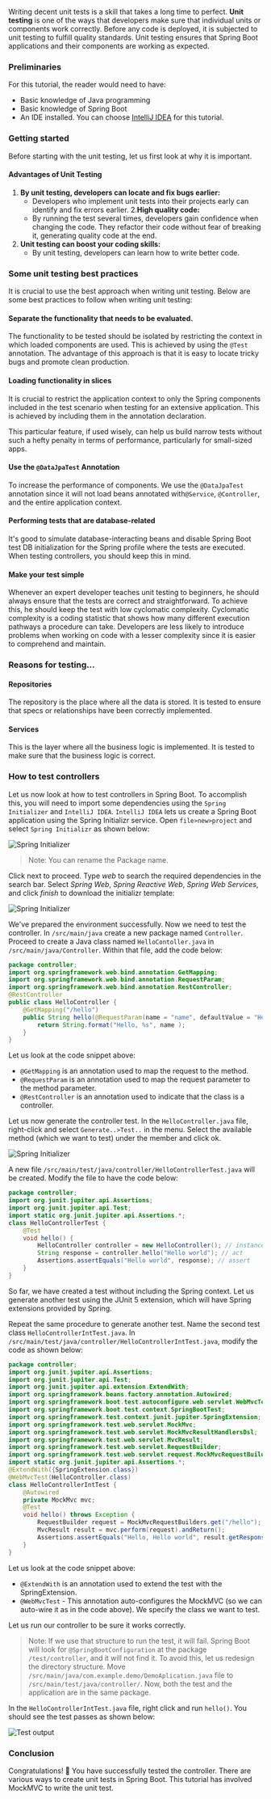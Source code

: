 Writing decent unit tests is a skill that takes a long time to perfect. **Unit testing** is one of the ways that developers make sure that individual units or components work correctly.
Before any code is deployed, it is subjected to unit testing to fulfill quality standards. Unit testing ensures that Spring Boot applications and their components are working as expected.
### Preliminaries
For this tutorial, the reader would need to have:
- Basic knowledge of Java programming 
- Basic knowledge of Spring Boot
- An IDE installed. You can choose [IntelliJ IDEA](https://www.jetbrains.com/idea/) for this tutorial.
### Getting started
Before starting with the unit testing, let us first look at why it is important.
#### Advantages of Unit Testing
1. **By unit testing, developers can locate and fix bugs earlier:**
    - Developers who implement unit tests into their projects early can identify and fix errors earlier.
2.**High quality code:**
    - By running the test several times, developers gain confidence when changing the code. They refactor their code without fear of breaking it, generating quality code at the end.
3. **Unit testing can boost your coding skills:**  
    - By unit testing, developers can learn how to write better code.
### Some unit testing best practices
It is crucial to use the best approach when writing unit testing. Below are some best practices to follow when writing unit testing:

####  Separate the functionality that needs to be evaluated.
The functionality to be tested should be isolated by restricting the context in which loaded components are used. This is achieved by using the `@Test` annotation. The advantage of this approach is that it is easy to locate tricky bugs and promote clean production.
#### Loading functionality in slices
It is crucial to restrict the application context to only the Spring components included in the test scenario when testing for an extensive application. This is achieved by including them in the annotation declaration.

This particular feature, if used wisely, can help us build narrow tests without such a hefty penalty in terms of performance, particularly for small-sized apps.
#### Use the `@DataJpaTest` Annotation
To increase the performance of components. We use the `@DataJpaTest` annotation since it will not load beans annotated with`@Service`, `@Controller`, and the entire application context.
#### Performing tests that are database-related
It's good to simulate database-interacting beans and disable Spring Boot test DB initialization for the Spring profile where the tests are executed. When testing controllers, you should keep this in mind.
#### Make your test simple
Whenever an expert developer teaches unit testing to beginners, he should always ensure that the tests are correct and straightforward. To achieve this, he should keep the test with low cyclomatic complexity. Cyclomatic complexity is a coding statistic that shows how many different execution pathways a procedure can take. Developers are less likely to introduce problems when working on code with a lesser complexity since it is easier to comprehend and maintain.
### Reasons for testing...
#### Repositories
The repository is the place where all the data is stored. It is tested to ensure that specs or relationships have been correctly implemented.
#### Services
This is the layer where all the business logic is implemented. It is tested to make sure that the business logic is correct.
### How to test controllers
Let us now look at how to test controllers in Spring Boot. To accomplish this, you will need to import some dependencies using the `Spring Initializer` and `IntelliJ IDEA`. `IntelliJ IDEA` lets us create a Spring Boot application using the Spring Initializr service. Open `file>new>project` and select `Spring Initializr` as shown below:

![Spring Initializer](/engineering-education/getting-started-with-unit-testing-with-spring-boot/spring-Initializer.png)

> Note: You can rename the Package name.

Click next to proceed. Type *web* to search the required dependencies in the search bar. Select *Spring Web*, *Spring Reactive Web*, *Spring Web Services*, and click *finish* to download the initializr template:

![Spring Initializer](/engineering-education/getting-started-with-unit-testing-with-spring-boot/spring-Initializer-Dependency.png)

We've prepared the environment successfully. Now we need to test the controller. In `/src/main/java` create a new package named `Controller`. Proceed to create a Java class named `HelloContoller.java` in  `/src/main/java/Controller`. Within that file, add the code below:
```java
package controller;
import org.springframework.web.bind.annotation.GetMapping;
import org.springframework.web.bind.annotation.RequestParam;
import org.springframework.web.bind.annotation.RestController;
@RestController
public class HelloController {
    @GetMapping("/hello")
    public String hello(@RequestParam(name = "name", defaultValue = "Hello world") String name){
        return String.format("Hello, %s", name );
    }
}
```
Let us look at the code snippet above:
- `@GetMapping` is an annotation used to map the request to the method.
- `@RequestParam` is an annotation used to map the request parameter to the method parameter.
- `@RestController` is an annotation used to indicate that the class is a controller.

Let us now generate the controller test.  In the `HelloController.java` file, right-click and select `Generate..>Test..` in the menu. Select the available method (which we want to test) under the member and click ok.

![Spring Initializer](/engineering-education/getting-started-with-unit-testing-with-spring-boot/testing.png)

A new file `/src/main/test/java/controller/HelloControllerTest.java` will be created. Modify the file to have the code below:
```java
package controller;
import org.junit.jupiter.api.Assertions;
import org.junit.jupiter.api.Test;
import static org.junit.jupiter.api.Assertions.*;
class HelloControllerTest {
    @Test
    void hello() {
        HelloController controller = new HelloController(); // instance of the controller
        String response = controller.hello("Hello world"); // act
        Assertions.assertEquals("Hello world", response); // assert
    }
}
```
So far, we have created a test without including the Spring context. Let us generate another test using the JUnit 5 extension, which will have Spring extensions provided by Spring.  

Repeat the same procedure to generate another test. Name the second test class `HelloControllerIntTest.java`. In `/src/main/test/java/controller/HelloControllerIntTest.java`, modify the code as shown below:
```java
package controller;
import org.junit.jupiter.api.Assertions;
import org.junit.jupiter.api.Test;
import org.junit.jupiter.api.extension.ExtendWith;
import org.springframework.beans.factory.annotation.Autowired;
import org.springframework.boot.test.autoconfigure.web.servlet.WebMvcTest;
import org.springframework.boot.test.context.SpringBootTest;
import org.springframework.test.context.junit.jupiter.SpringExtension;
import org.springframework.test.web.servlet.MockMvc;
import org.springframework.test.web.servlet.MockMvcResultHandlersDsl;
import org.springframework.test.web.servlet.MvcResult;
import org.springframework.test.web.servlet.RequestBuilder;
import org.springframework.test.web.servlet.request.MockMvcRequestBuilders;
import static org.junit.jupiter.api.Assertions.*;
@ExtendWith({SpringExtension.class})
@WebMvcTest(HelloController.class)
class HelloControllerIntTest {
    @Autowired
    private MockMvc mvc;
    @Test
    void hello() throws Exception {
        RequestBuilder request = MockMvcRequestBuilders.get("/hello");
        MvcResult result = mvc.perform(request).andReturn();
        Assertions.assertEquals("Hello, Hello world", result.getResponse().getContentAsString());
    }
}
```
Let us look at the code snippet above:
- `@ExtendWith` is an annotation used to extend the test with the SpringExtension.
- `@WebMvcTest` - This annotation auto-configures the MockMVC (so we can auto-wire it as in the code above). We specify the class we want to test.

Let us run our controller to be sure it works correctly.

> Note: If we use that structure to run the test, it will fail. Spring Boot will look for `@SpringBootConfiguration` at the package `/test/controller`, and it will not find it. To avoid this, let us redesign the directory structure. Move `/src/main/java/com.example.demo/DemoAplication.java` file to `/src/main/test/java/controller/`. Now, both the test and the application are in the same package.

In the `HelloControllerIntTest.java` file, right click and run `hello()`. You should see the test passes as shown below:

![Test output](/engineering-education/getting-started-with-unit-testing-with-spring-boot/output.png)

### Conclusion
Congratulations! 🚀 You have successfully tested the controller. There are various ways to create unit tests in Spring Boot. This tutorial has involved MockMVC to write the unit test.
